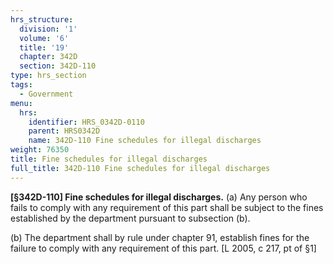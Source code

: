 ```yaml
---
hrs_structure:
  division: '1'
  volume: '6'
  title: '19'
  chapter: 342D
  section: 342D-110
type: hrs_section
tags:
  - Government
menu:
  hrs:
    identifier: HRS_0342D-0110
    parent: HRS0342D
    name: 342D-110 Fine schedules for illegal discharges
weight: 76350
title: Fine schedules for illegal discharges
full_title: 342D-110 Fine schedules for illegal discharges
---
```

**[§342D-110] Fine schedules for illegal discharges.** (a) Any person who fails to comply with any requirement of this part shall be subject to the fines established by the department pursuant to subsection (b).

(b) The department shall by rule under chapter 91, establish fines for the failure to comply with any requirement of this part. [L 2005, c 217, pt of §1]